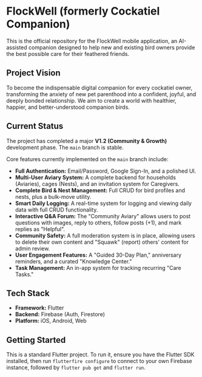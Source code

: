 # FlockWell (formerly Cockatiel Companion)

This is the official repository for the FlockWell mobile application, an AI-assisted companion designed to help new and existing bird owners provide the best possible care for their feathered friends.

## Project Vision

To become the indispensable digital companion for every cockatiel owner, transforming the anxiety of new pet parenthood into a confident, joyful, and deeply bonded relationship. We aim to create a world with healthier, happier, and better-understood companion birds.

## Current Status

The project has completed a major **V1.2 (Community & Growth)** development phase. The `main` branch is stable.

Core features currently implemented on the `main` branch include:
- **Full Authentication:** Email/Password, Google Sign-In, and a polished UI.
- **Multi-User Aviary System:** A complete backend for households (Aviaries), cages (Nests), and an invitation system for Caregivers.
- **Complete Bird & Nest Management:** Full CRUD for bird profiles and nests, plus a bulk-move utility.
- **Smart Daily Logging:** A real-time system for logging and viewing daily data with full CRUD functionality.
- **Interactive Q&A Forum:** The "Community Aviary" allows users to post questions with images, reply to others, follow posts (+1), and mark replies as "Helpful".
- **Community Safety:** A full moderation system is in place, allowing users to delete their own content and "Squawk" (report) others' content for admin review.
- **User Engagement Features:** A "Guided 30-Day Plan," anniversary reminders, and a curated "Knowledge Center."
- **Task Management:** An in-app system for tracking recurring "Care Tasks."

## Tech Stack

- **Framework:** Flutter
- **Backend:** Firebase (Auth, Firestore)
- **Platform:** iOS, Android, Web

## Getting Started

This is a standard Flutter project. To run it, ensure you have the Flutter SDK installed, then run `flutterfire configure` to connect to your own Firebase instance, followed by `flutter pub get` and `flutter run`.